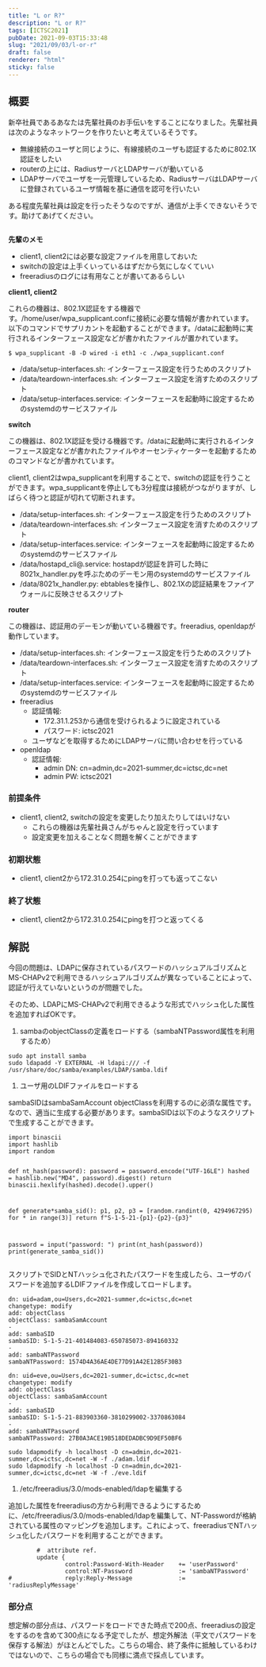 ```yaml
---
title: "L or R?"
description: "L or R?"
tags: [ICTSC2021]
pubDate: 2021-09-03T15:33:48
slug: "2021/09/03/l-or-r"
draft: false
renderer: "html"
sticky: false
---
```


<h2>概要</h2>

<p>新卒社員であるあなたは先輩社員のお手伝いをすることになりました。先輩社員は次のようなネットワークを作りたいと考えているそうです。</p>

<ul><li>無線接続のユーザと同じように、有線接続のユーザも認証するために802.1X認証をしたい</li><li>routerの上には、RadiusサーバとLDAPサーバが動いている</li><li>LDAPサーバでユーザを一元管理しているため、RadiusサーバはLDAPサーバに登録されているユーザ情報を基に通信を認可を行いたい</li></ul>

<p>ある程度先輩社員は設定を行ったそうなのですが、通信が上手くできないそうです。助けてあげてください。</p>

<figure class="wp-block-image"><img decoding="async" src="https://i.imgur.com/zQLSnQb.png.webp" alt=""/></figure>

<p><strong>先輩のメモ</strong></p>

<ul><li>client1, client2には必要な設定ファイルを用意しておいた</li><li>switchの設定は上手くいっているはずだから気にしなくていい</li><li>freeradiusのログには有用なことが書いてあるらしい</li></ul>

<p><strong>client1, client2</strong></p>

<p>これらの機器は、802.1X認証をする機器です。/home/user/wpa_supplicant.confに接続に必要な情報が書かれています。以下のコマンドでサプリカントを起動することができます。/dataに起動時に実行されるインターフェース設定などが書かれたファイルが置かれています。</p>

<div class="wp-block-syntaxhighlighter-code "><pre><code>$ wpa_supplicant -B -D wired -i eth1 -c ./wpa_supplicant.conf</code></pre></div>

<ul><li>/data/setup-interfaces.sh: インターフェース設定を行うためのスクリプト</li><li>/data/teardown-interfaces.sh: インターフェース設定を消すためのスクリプト</li><li>/data/setup-interfaces.service: インターフェースを起動時に設定するためのsystemdのサービスファイル</li></ul>

<p><strong>switch</strong></p>

<p>この機器は、802.1X認証を受ける機器です。/dataに起動時に実行されるインターフェース設定などが書かれたファイルやオーセンティケーターを起動するためのコマンドなどが書かれています。</p>

<p>client1, client2はwpa_supplicantを利用することで、switchの認証を行うことができます。wpa_supplicantを停止しても3分程度は接続がつながりますが、しばらく待つと認証が切れて切断されます。</p>

<ul><li>/data/setup-interfaces.sh: インターフェース設定を行うためのスクリプト</li><li>/data/teardown-interfaces.sh: インターフェース設定を消すためのスクリプト</li><li>/data/setup-interfaces.service: インターフェースを起動時に設定するためのsystemdのサービスファイル</li><li>/data/hostapd_cli@.service: hostapdが認証を許可した時に8021x_handler.pyを呼ぶためのデーモン用のsystemdのサービスファイル</li><li>/data/8021x_handler.py: ebtablesを操作し、802.1Xの認証結果をファイアウォールに反映させるスクリプト</li></ul>

<p><strong>router</strong></p>

<p>この機器は、認証用のデーモンが動いている機器です。freeradius, openldapが動作しています。</p>

<ul><li>/data/setup-interfaces.sh: インターフェース設定を行うためのスクリプト</li><li>/data/teardown-interfaces.sh: インターフェース設定を消すためのスクリプト</li><li>/data/setup-interfaces.service: インターフェースを起動時に設定するためのsystemdのサービスファイル</li><li>freeradius<ul><li>認証情報:<ul><li>172.31.1.253から通信を受けられるように設定されている</li><li>パスワード: ictsc2021</li></ul></li><li>ユーザなどを取得するためにLDAPサーバに問い合わせを行っている</li></ul></li><li>openldap<ul><li>認証情報:<ul><li>admin DN: cn=admin,dc=2021-summer,dc=ictsc,dc=net</li><li>admin PW: ictsc2021</li></ul></li></ul></li></ul>

<h3>前提条件</h3>

<ul><li>client1, client2, switchの設定を変更したり加えたりしてはいけない<ul><li>これらの機器は先輩社員さんがちゃんと設定を行っています</li><li>設定変更を加えることなく問題を解くことができます</li></ul></li></ul>

<h3>初期状態</h3>

<ul><li>client1, client2から172.31.0.254にpingを打っても返ってこない</li></ul>

<h3>終了状態</h3>

<ul><li>client1, client2から172.31.0.254にpingを打つと返ってくる</li></ul>

<h2>解説</h2>

<p>今回の問題は、LDAPに保存されているパスワードのハッシュアルゴリズムとMS-CHAPv2で利用できるハッシュアルゴリズムが異なっていることによって、認証が行えていないというのが問題でした。</p>

<p>そのため、LDAPにMS-CHAPv2で利用できるような形式でハッシュ化した属性を追加すればOKです。</p>

<ol><li>sambaのobjectClassの定義をロードする（sambaNTPassword属性を利用するため）</li></ol>

<div class="wp-block-syntaxhighlighter-code "><pre><code>sudo apt install samba
sudo ldapadd -Y EXTERNAL -H ldapi:/// -f /usr/share/doc/samba/examples/LDAP/samba.ldif</code></pre></div>

<ol><li>ユーザ用のLDIFファイルをロードする</li></ol>

<p>sambaSIDはsambaSamAccount objectClassを利用するのに必須な属性です。なので、適当に生成する必要があります。sambaSIDは以下のようなスクリプトで生成することができます。</p>

<div class="wp-block-syntaxhighlighter-code "><pre><code>import binascii
import hashlib
import random

def nt_hash(password):
password = password.encode(&quot;UTF-16LE&quot;)
hashed = hashlib.new(&quot;MD4&quot;, password).digest()
return binascii.hexlify(hashed).decode().upper()

def generate*samba_sid():
p1, p2, p3 = &#91;random.randint(0, 4294967295) for * in range(3)]
return f&quot;S-1-5-21-{p1}-{p2}-{p3}&quot;

password = input(&quot;password: &quot;)
print(nt_hash(password))
print(generate_samba_sid())</code></pre></div>

<p>スクリプトでSIDとNTハッシュ化されたパスワードを生成したら、ユーザのパスワードを追加するLDIFファイルを作成してロードします。</p>

<div class="wp-block-syntaxhighlighter-code "><pre><code>dn: uid=adam,ou=Users,dc=2021-summer,dc=ictsc,dc=net
changetype: modify
add: objectClass
objectClass: sambaSamAccount
-
add: sambaSID
sambaSID: S-1-5-21-401484083-650785073-894160332
-
add: sambaNTPassword
sambaNTPassword: 1574D4A36AE4DE77D91A42E12B5F30B3</code></pre></div>

<div class="wp-block-syntaxhighlighter-code "><pre><code>dn: uid=eve,ou=Users,dc=2021-summer,dc=ictsc,dc=net
changetype: modify
add: objectClass
objectClass: sambaSamAccount
-
add: sambaSID
sambaSID: S-1-5-21-883903360-3810299002-3370863084
-
add: sambaNTPassword
sambaNTPassword: 27B0A3ACE19B518DEDADBC9D9EF50BF6</code></pre></div>

<div class="wp-block-syntaxhighlighter-code "><pre><code>sudo ldapmodify -h localhost -D cn=admin,dc=2021-summer,dc=ictsc,dc=net -W -f ./adam.ldif
sudo ldapmodify -h localhost -D cn=admin,dc=2021-summer,dc=ictsc,dc=net -W -f ./eve.ldif</code></pre></div>

<ol><li>/etc/freeradius/3.0/mods-enabled/ldapを編集する</li></ol>

<p>追加した属性をfreeradiusの方から利用できるようにするために、/etc/freeradius/3.0/mods-enabled/ldapを編集して、NT-Passwordが格納されている属性のマッピングを追加します。これによって、freeradiusでNTハッシュ化したパスワードを利用することができます。</p>

<div class="wp-block-syntaxhighlighter-code "><pre><code>        #  attribute ref.
        update {
                control:Password-With-Header    += 'userPassword'
                control:NT-Password             := 'sambaNTPassword'
#               reply:Reply-Message             := 'radiusReplyMessage'</code></pre></div>

<h3>部分点</h3>

<p>想定解の部分点は、パスワードをロードできた時点で200点、freeradiusの設定をするのを含めて300点になる予定でしたが、想定外解法（平文でパスワードを保存する解法）がほとんどでした。こちらの場合、終了条件に抵触しているわけではないので、こちらの場合でも同様に満点で採点しています。</p>
